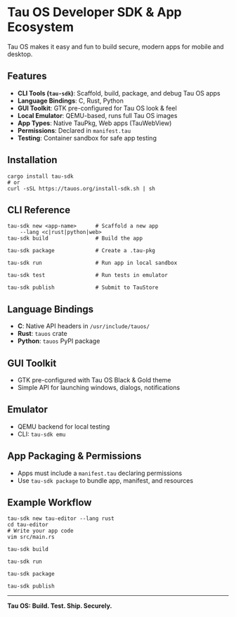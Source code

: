 # Tau OS Developer SDK & App Ecosystem

Tau OS makes it easy and fun to build secure, modern apps for mobile and desktop.

## Features
- **CLI Tools (`tau-sdk`)**: Scaffold, build, package, and debug Tau OS apps
- **Language Bindings**: C, Rust, Python
- **GUI Toolkit**: GTK pre-configured for Tau OS look & feel
- **Local Emulator**: QEMU-based, runs full Tau OS images
- **App Types**: Native TauPkg, Web apps (TauWebView)
- **Permissions**: Declared in `manifest.tau`
- **Testing**: Container sandbox for safe app testing

## Installation
```
cargo install tau-sdk
# or
curl -sSL https://tauos.org/install-sdk.sh | sh
```

## CLI Reference
```
tau-sdk new <app-name>      # Scaffold a new app
	--lang <c|rust|python|web>
tau-sdk build               # Build the app

tau-sdk package             # Create a .tau-pkg

tau-sdk run                 # Run app in local sandbox

tau-sdk test                # Run tests in emulator

tau-sdk publish             # Submit to TauStore
```

## Language Bindings
- **C**: Native API headers in `/usr/include/tauos/`
- **Rust**: `tauos` crate
- **Python**: `tauos` PyPI package

## GUI Toolkit
- GTK pre-configured with Tau OS Black & Gold theme
- Simple API for launching windows, dialogs, notifications

## Emulator
- QEMU backend for local testing
- CLI: `tau-sdk emu`

## App Packaging & Permissions
- Apps must include a `manifest.tau` declaring permissions
- Use `tau-sdk package` to bundle app, manifest, and resources

## Example Workflow
```
tau-sdk new tau-editor --lang rust
cd tau-editor
# Write your app code
vim src/main.rs

tau-sdk build

tau-sdk run

tau-sdk package

tau-sdk publish
```

---

**Tau OS: Build. Test. Ship. Securely.** 